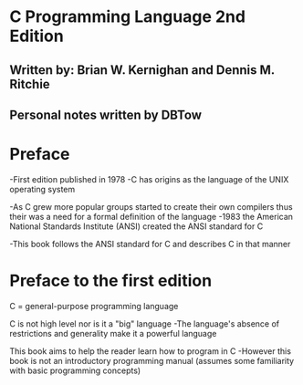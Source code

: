 # C Programming Language 2nd Edition
## Written by: Brian W. Kernighan and Dennis M. Ritchie
## Personal notes written by DBTow

# Preface

-First edition published in 1978
-C has origins as the language of the UNIX operating system

-As C grew more popular groups started to create their own compilers thus their was a need for a formal definition of the language
-1983 the American National Standards Institute (ANSI) created the ANSI standard for C

-This book follows the ANSI standard for C and describes C in that manner


# Preface to the first edition
C = general-purpose programming language

C is not high level nor is it a "big" language
-The language's absence of restrictions and generality make it a powerful language

This book aims to help the reader learn how to program in C
-However this book is not an introductory programming manual (assumes some familiarity with basic programming concepts)
